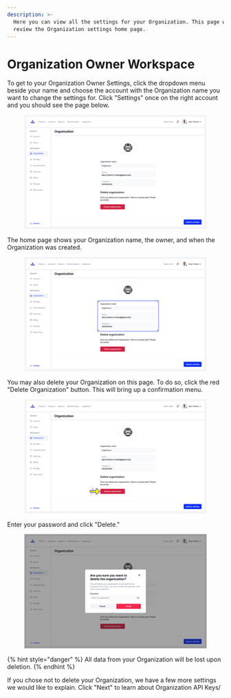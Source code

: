 ```yaml
---
description: >-
  Here you can view all the settings for your Organization. This page will
  review the Organization settings home page.
---
```


# Organization Owner Workspace

To get to your Organization Owner Settings, click the dropdown menu beside your name and choose the account with the Organization name you want to change the settings for. Click "Settings" once on the right account and you should see the page below.&#x20;

<figure><img src="../../.gitbook/assets/Organisation (3).png" alt=""><figcaption></figcaption></figure>

The home page shows your Organization name, the owner, and when the Organization was created.&#x20;

<figure><img src="../../.gitbook/assets/Organisation-2.png" alt=""><figcaption></figcaption></figure>

You may also delete your Organization on this page. To do so, click the red "Delete Organization" button. This will bring up a confirmation menu.&#x20;

<figure><img src="../../.gitbook/assets/Organisation-1.png" alt=""><figcaption></figcaption></figure>

Enter your password and click "Delete." &#x20;

<figure><img src="../../.gitbook/assets/Delete (3).png" alt=""><figcaption></figcaption></figure>

{% hint style="danger" %}
All data from your Organization will be lost upon deletion.&#x20;
{% endhint %}

If you chose not to delete your Organization, we have a few more settings we would like to explain. Click "Next" to learn about Organization API Keys/&#x20;
